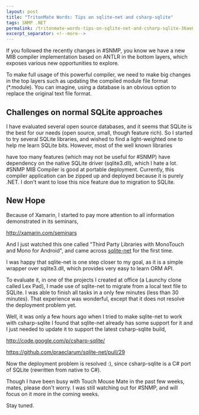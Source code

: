 ```yaml
---
layout: post
title: "TritonMate Words: Tips on sqlite-net and csharp-sqlite"
tags: SNMP .NET
permalink: /tritonmate-words-tips-on-sqlite-net-and-csharp-sqlite-36ae8b1a3c89
excerpt_separator: <!--more-->
---
```

If you followed the recently changes in #SNMP, you know we have a new MIB compiler implementation based on ANTLR in the bottom layers, which exposes various new opportunities to explore.

To make full usage of this powerful compiler, we need to make big changes in the top layers such as updating the compiled module file format (*.module). You can imagine, using a database is an obvious option to replace the original text file format.
<!--more-->

## Challenges on normal SQLite approaches

I have evaluated several open source databases, and it seems that SQLite is the best for our needs (open source, small, though feature rich). So I started to try several SQLite libraries, and wished to find a light-weighted one to help me learn SQLite bits. However, most of the well known libraries

have too many features (which may not be useful for #SNMP)
have dependency on the native SQLite driver (sqlite3.dll), which I hate a lot.
#SNMP MIB Compiler is good at portable deployment. Currently, this compiler application can be zipped up and deployed because it is purely .NET. I don't want to lose this nice feature due to migration to SQLite.

## New Hope

Because of Xamarin, I started to pay more attention to all information demonstrated in its seminars,

http://xamarin.com/seminars

And I just watched this one called "Third Party Libraries with MonoTouch and Mono for Android", and came across [sqlite-net](http://code.google.com/p/sqlite-net/) for the first time.

I was happy that sqlite-net is one step closer to my goal, as it is a simple wrapper over sqlite3.dll, which provides very easy to learn ORM API.

To evaluate it, in one of the projects I created at office (a Launchy clone called Lex Pad), I made use of sqlite-net to migrate from a local text file to SQLite. I was able to finish all tasks in a only few minutes (less than 30 minutes). That experience was wonderful, except that it does not resolve the deployment problem yet.

Well, it was only a few hours ago when I tried to make sqlite-net to work with csharp-sqlite I found that sqlite-net already has some support for it and I just needed to update it to support the latest csharp-sqlite build,

http://code.google.com/p/csharp-sqlite/

https://github.com/praeclarum/sqlite-net/pull/29

Now the deployment problem is resolved :), since csharp-sqlite is a C# port of SQLite (rewritten from native to C#).

Though I have been busy with Touch Mouse Mate in the past few weeks, mates, please don't worry. I was still watching out for #SNMP, and will focus on it more in the coming weeks.

Stay tuned.
